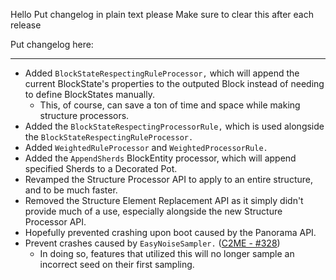 Hello
Put changelog in plain text please
Make sure to clear this after each release

Put changelog here:

-----------------
- Added `BlockStateRespectingRuleProcessor,` which will append the current BlockState's properties to the outputed Block instead of needing to define BlockStates manually.
  - This, of course, can save a ton of time and space while making structure processors.
- Added the `BlockStateRespectingProcessorRule,` which is used alongside the `BlockStateRespectingRuleProcessor.`
- Added `WeightedRuleProcessor` and `WeightedProcessorRule.`
- Added the `AppendSherds` BlockEntity processor, which will append specified Sherds to a Decorated Pot.
- Revamped the Structure Processor API to apply to an entire structure, and to be much faster.
- Removed the Structure Element Replacement API as it simply didn't provide much of a use, especially alongside the new Structure Processor API.
- Hopefully prevented crashing upon boot caused by the Panorama API.
- Prevent crashes caused by `EasyNoiseSampler.` ([C2ME - #328](https://github.com/RelativityMC/C2ME-fabric/issues/328))
  - In doing so, features that utilized this will no longer sample an incorrect seed on their first sampling.
